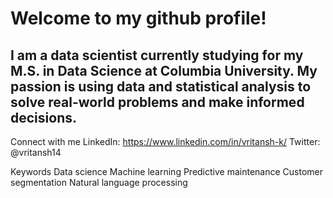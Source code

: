 
<h1> Welcome to my github profile! </h1> 
<h2>I am a data scientist currently studying for my M.S. in Data Science at Columbia University. My passion is using data and statistical analysis to solve real-world problems and make informed decisions. </h2>


Connect with me
LinkedIn: https://www.linkedin.com/in/vritansh-k/
Twitter: @vritansh14

Keywords
Data science
Machine learning
Predictive maintenance
Customer segmentation
Natural language processing
